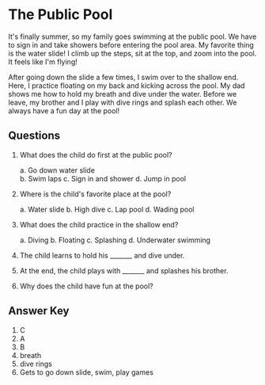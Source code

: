 # The Public Pool

It's finally summer, so my family goes swimming at the public pool. We have to sign in and take showers before entering the pool area. My favorite thing is the water slide! I climb up the steps, sit at the top, and zoom into the pool. It feels like I'm flying!

After going down the slide a few times, I swim over to the shallow end. Here, I practice floating on my back and kicking across the pool. My dad shows me how to hold my breath and dive under the water. Before we leave, my brother and I play with dive rings and splash each other. We always have a fun day at the pool!

## Questions

1. What does the child do first at the public pool?

   a. Go down water slide  
   b. Swim laps
   c. Sign in and shower
   d. Jump in pool

2. Where is the child's favorite place at the pool?

   a. Water slide
   b. High dive
   c. Lap pool
   d. Wading pool

3. What does the child practice in the shallow end?

   a. Diving
   b. Floating
   c. Splashing
   d. Underwater swimming

4. The child learns to hold his _______ and dive under.

5. At the end, the child plays with _______ and splashes his brother.

6. Why does the child have fun at the pool?

## Answer Key

1. C
2. A
3. B
4. breath
5. dive rings
6. Gets to go down slide, swim, play games

